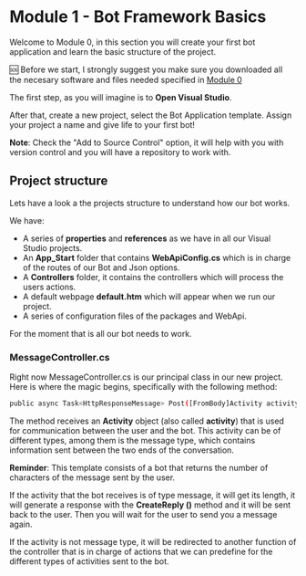 # Module 1 - Bot Framework Basics

Welcome to Module 0, in this section you will create your first bot application and learn the basic structure of the project.

:sos: Before we start, I strongly suggest you make sure you downloaded all the necesary software and files needed specified in [Module 0](https://github.com/DanyStinson/BigBotTheory/tree/master/Modules/Module-0)

The first step, as you will imagine is to **Open Visual Studio**.

After that, create a new project, select the Bot Application template. Assign your project a name and give life to your first bot! 

**Note**: Check the "Add to Source Control" option, it will help with you with version control and you will have a repository to work with.

## Project structure

Lets have a look a the projects structure to understand how our bot works.

We have: 
- A series of **properties** and **references** as we have in all our Visual Studio projects. 
- An **App_Start** folder that contains **WebApiConfig.cs** which is in charge of the routes of our Bot and Json options.
- A **Controllers** folder, it contains the controllers which will process the users actions.
- A default webpage **default.htm** which will appear when we run our project.
- A series of configuration files of the packages and WebApi.

For the moment that is all our bot needs to work. 

### **MessageController.cs**
Right now MessageController.cs is our principal class in our new project. Here is where the magic begins, specifically with the following method:

```sh
public async Task<HttpResponseMessage> Post([FromBody]Activity activity)
``` 


The method receives an **Activity** object (also called **activity**) that is used for communication between the user and the bot. This activity can be of different types, among them is the message type, which contains information sent between the two ends of the conversation.

**Reminder**: This template consists of a bot that returns the number of characters of the message sent by the user.

If the activity that the bot receives is of type message, it will get its length, it will generate a response with the **CreateReply ()** method and it will be sent back to the user. Then you will wait for the user to send you a message again.

If the activity is not message type, it will be redirected to another function of the controller that is in charge of actions that we can predefine for the different types of activities sent to the bot.
